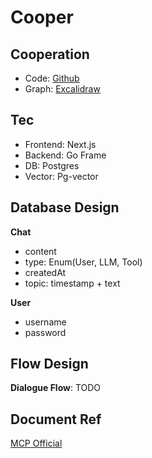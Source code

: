 # Cooper

## Cooperation

- Code: [Github](https://github.com/)
- Graph: [Excalidraw](https://excalidraw.com/)

## Tec

- Frontend: Next.js
- Backend: Go Frame
- DB: Postgres
- Vector: Pg-vector

## Database Design

**Chat**
- content
- type: Enum(User, LLM, Tool)
- createdAt
- topic: timestamp + text

**User**
- username
- password

## Flow Design

**Dialogue Flow**: TODO

## Document Ref

[MCP Official](https://modelcontextprotocol.io/docs/getting-started/intro)